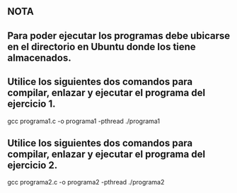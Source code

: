 
## NOTA
## Para poder ejecutar los programas debe ubicarse en el directorio en Ubuntu donde los tiene almacenados.

##  Utilice los siguientes dos comandos para compilar, enlazar y ejecutar el programa del ejercicio 1.
gcc programa1.c -o programa1 -pthread
./programa1

##  Utilice los siguientes dos comandos para compilar, enlazar y ejecutar el programa del ejercicio 2.
gcc programa2.c -o programa2 -pthread
./programa2